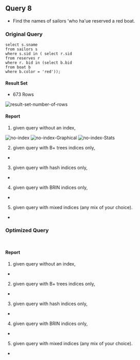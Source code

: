 ## Query 8

* Find the names of sailors 'who ha'ue reserved a red boat.

### Original Query
```
select s.sname
from sailors s
where s.sid in ( select r.sid
from reserves r
where r. bid in (select b.bid
from boat b
where b.color = 'red'));

```

#### Result Set
* 673 Rows

<img src="./screenshots/Query8/result-set-number-of-rows.png" alt="result-set-number-of-rows">


#### Report

1) given query without an index,

<img src="./screenshots/Query8/no-index.png" alt="no-index">
<img src="./screenshots/Query8/no-index-Graphical-explain.png" alt="no-index-Graphical">
<img src="./screenshots/Query8/no-index-Stats.png" alt="no-index-Stats">


2) given query with B+ trees indices only,
*
3) given query with hash indices only,
*

4) given query with BRIN indices only,
*

5) given query with mixed indices (any mix of your choice).
*


### Optimized Query

```


```

#### Report

1) given query without an index,

*

2) given query with B+ trees indices only,
*
3) given query with hash indices only,
*

4) given query with BRIN indices only,
*

5) given query with mixed indices (any mix of your choice).
*


